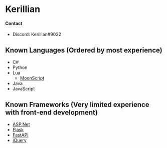 # Kerillian
#### Contact
- Discord: Kerillian#9022

## Known Languages (Ordered by most experience)
- C#
- Python
- Lua
	- [MoonScript](https://moonscript.org/)
- Java
- JavaScript

## Known Frameworks (Very limited experience with front-end development)
- [ASP.Net](https://dotnet.microsoft.com/apps/aspnet)
- [Flask](https://flask.palletsprojects.com/en/2.0.x/)
- [FastAPI](https://fastapi.tiangolo.com/)
- [jQuery](https://jquery.com/)
